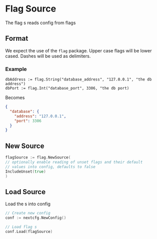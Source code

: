 # Flag Source

The flag s reads config from flags

## Format

We expect the use of the `flag` package. Upper case flags will be lower cased. Dashes will be used as delimiters.

### Example

```
dbAddress := flag.String("database_address", "127.0.0.1", "the db address")
dbPort := flag.Int("database_port", 3306, "the db port)
```

Becomes

```json
{
  "database": {
    "address": "127.0.0.1",
    "port": 3306
  }
}
```

## New Source

```go
flagSource := flag.NewSource(
// optionally enable reading of unset flags and their default
// values into config, defaults to false
IncludeUnset(true)
)
```

## Load Source

Load the s into config

```go
// Create new config
conf := nextcfg.NewConfig()

// Load flag s
conf.Load(flagSource)
```

